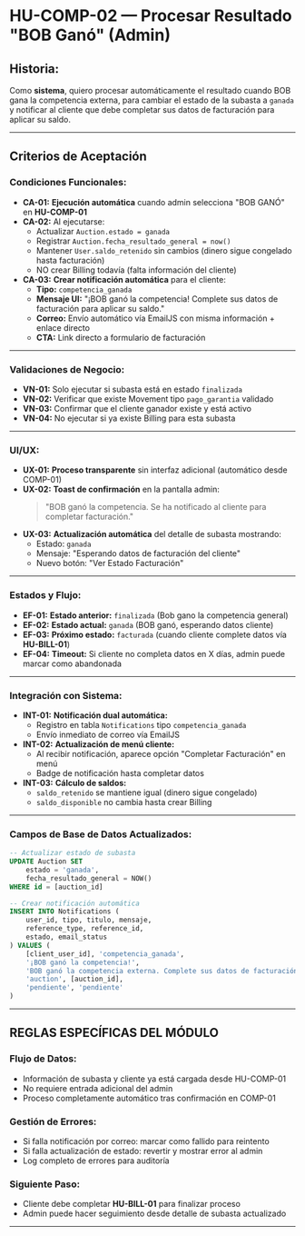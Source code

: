 # HU-COMP-02 — Procesar Resultado "BOB Ganó" (Admin)

## **Historia:**

Como **sistema**, quiero procesar automáticamente el resultado cuando BOB gana la competencia externa, para cambiar el estado de la subasta a `ganada` y notificar al cliente que debe completar sus datos de facturación para aplicar su saldo.

---

## **Criterios de Aceptación**

### **Condiciones Funcionales:**

- **CA-01:** **Ejecución automática** cuando admin selecciona "BOB GANÓ" en **HU-COMP-01**
- **CA-02:** Al ejecutarse:
    - Actualizar `Auction.estado = ganada`
    - Registrar `Auction.fecha_resultado_general = now()`
    - Mantener `User.saldo_retenido` sin cambios (dinero sigue congelado hasta facturación)
    - NO crear Billing todavía (falta información del cliente)
- **CA-03:** **Crear notificación automática** para el cliente:
    - **Tipo:** `competencia_ganada`
    - **Mensaje UI:** "¡BOB ganó la competencia! Complete sus datos de facturación para aplicar su saldo."
    - **Correo:** Envío automático vía EmailJS con misma información + enlace directo
    - **CTA:** Link directo a formulario de facturación

---

### **Validaciones de Negocio:**

- **VN-01:** Solo ejecutar si subasta está en estado `finalizada`
- **VN-02:** Verificar que existe Movement tipo `pago_garantia` validado
- **VN-03:** Confirmar que el cliente ganador existe y está activo
- **VN-04:** No ejecutar si ya existe Billing para esta subasta

---

### **UI/UX:**

- **UX-01:** **Proceso transparente** sin interfaz adicional (automático desde COMP-01)
- **UX-02:** **Toast de confirmación** en la pantalla admin:
    > "BOB ganó la competencia. Se ha notificado al cliente para completar facturación."
- **UX-03:** **Actualización automática** del detalle de subasta mostrando:
    - Estado: `ganada`
    - Mensaje: "Esperando datos de facturación del cliente"
    - Nuevo botón: "Ver Estado Facturación"

---

### **Estados y Flujo:**

- **EF-01:** **Estado anterior:** `finalizada` (Bob gano la competencia general)
- **EF-02:** **Estado actual:** `ganada` (BOB ganó, esperando datos cliente)
- **EF-03:** **Próximo estado:** `facturada` (cuando cliente complete datos vía **HU-BILL-01**)
- **EF-04:** **Timeout:** Si cliente no completa datos en X días, admin puede marcar como abandonada

---

### **Integración con Sistema:**

- **INT-01:** **Notificación dual automática:**
    - Registro en tabla `Notifications` tipo `competencia_ganada`
    - Envío inmediato de correo vía EmailJS
- **INT-02:** **Actualización de menú cliente:**
    - Al recibir notificación, aparece opción "Completar Facturación" en menú
    - Badge de notificación hasta completar datos
- **INT-03:** **Cálculo de saldos:**
    - `saldo_retenido` se mantiene igual (dinero sigue congelado)
    - `saldo_disponible` no cambia hasta crear Billing

---

### **Campos de Base de Datos Actualizados:**

```sql
-- Actualizar estado de subasta
UPDATE Auction SET 
    estado = 'ganada',
    fecha_resultado_general = NOW()
WHERE id = [auction_id]

-- Crear notificación automática
INSERT INTO Notifications (
    user_id, tipo, titulo, mensaje, 
    reference_type, reference_id, 
    estado, email_status
) VALUES (
    [client_user_id], 'competencia_ganada',
    '¡BOB ganó la competencia!', 
    'BOB ganó la competencia externa. Complete sus datos de facturación para aplicar su saldo del vehículo.',
    'auction', [auction_id],
    'pendiente', 'pendiente'
)
```

---

## **REGLAS ESPECÍFICAS DEL MÓDULO**

### **Flujo de Datos:**
- Información de subasta y cliente ya está cargada desde HU-COMP-01
- No requiere entrada adicional del admin
- Proceso completamente automático tras confirmación en COMP-01

### **Gestión de Errores:**
- Si falla notificación por correo: marcar como fallido para reintento
- Si falla actualización de estado: revertir y mostrar error al admin
- Log completo de errores para auditoría

### **Siguiente Paso:**
- Cliente debe completar **HU-BILL-01** para finalizar proceso
- Admin puede hacer seguimiento desde detalle de subasta actualizado

---